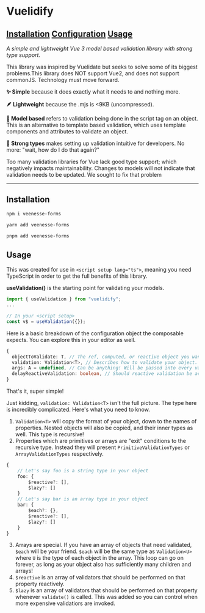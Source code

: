 # Vuelidify

[Installation](#installation)
[Configuration](#configuration)
[Usage](#usage)
---
*A simple and lightweight Vue 3 model based validation library with strong type support.*

This library was inspired by Vuelidate but seeks to solve some of its biggest problems.This library does NOT support Vue2, and does not support commonJS. Technology must move forward.

**✨ Simple** because it does exactly what it needs to and nothing more.

**🪶 Lightweight** because the .mjs is <9KB (uncompressed).

**📝 Model based** refers to validation being done in the script tag on an object. This is an alternative to template based validation, which uses template components and attributes to validate an object.

**💪 Strong types** makes setting up validation intuitive for developers. No more: "wait, how do I do that again?"

Too many validation libraries for Vue lack good type support; which negatively impacts maintainability. Changes to models will not indicate that validation needs to be updated. We sought to fix that problem

---

## Installation

```sh
npm i veenesse-forms
```

```sh
yarn add veenesse-forms
```

```sh
pnpm add veenesse-forms
```

## Usage

This was created for use in ```<script setup lang="ts">```, meaning you need TypeScript in order to get the full benefits of this library.

**useValidation()** is the starting point for validating your models.

```ts
import { useValidation } from "vuelidify";
...

// In your <script setup>
const v$ = useValidation({});
```

Here is a basic breakdown of the configuration object the composable expects. You can explore this in your editor as well.
```ts
{
  objectToValidate: T, // The ref, computed, or reactive object you want to validate.
  validation: Validation<T>, // Describes how to validate your object.
  args: A = undefined, // Can be anything! Will be passed into every validator.
  delayReactiveValidation: boolean, // Should reactive validation be active immediately or only after calling validate()?
}
```
That's it, super simple!

Just kidding, ```validation: Validation<T>``` isn't the full picture. The type here is incredibly complicated. Here's what you need to know.

1. ```Validation<T>``` will copy the format of your object, down to the names of properties. Nested objects will also be copied, and their inner types as well. This type is recursive!
2. Properties which are primitives or arrays are "exit" conditions to the recursive type. Instead they will present ```PrimitiveValidationTypes``` or ```ArrayValidationTypes``` respectively.
```ts
{
	// Let's say foo is a string type in your object
	foo: {
		$reactive?: [],
		$lazy?: []
	}
	// Let's say bar is an array type in your object
	bar: {
		$each?: {},
		$reactive?: [],
		$lazy?: []
	}
}
```
3. Arrays are special. If you have an array of objects that need validated, ```$each``` will be your friend. ```$each``` will be the same type as ```Validation<U>``` where ```U``` is the type of each object in the array. This loop can go on forever, as long as your object also has sufficiently many children and arrays!
4. ```$reactive``` is an array of validators that should be performed on that property reactively.
5. ```$lazy``` is an array of validators that should be performed on that property whenever ```validate()``` is called. This was added so you can control when more expensive validatiors are invoked.